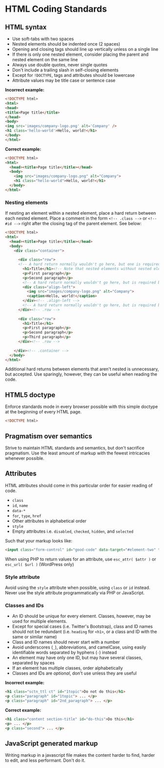 # HTML Coding Standards


## HTML syntax

* Use soft-tabs with two spaces
* Nested elements should be indented once (2 spaces)
* Opening and closing tags should line up vertically unless on a single line
* If there is only one nested element, consider placing the parent and nested element on the same line
* Always use double quotes, never single quotes
* Don't include a trailing slash in self-closing elements
* Except for `!DOCTYPE`, tags and attributes should be lowercase
* Attribute values may be title case or sentence case

**Incorrect example:**

````html
<!DOCTYPE html>
<html>
<head>
<title>Page title</title>
</head>
<body>
<img src='images/company-logo.png' alt='Company' />
<h1 class='hello-world'>Hello, world!</h1>
</body>
</html>
````

**Correct example:**

````html
<!DOCTYPE html>
<html>
  <head><title>Page title</title></head>
  <body>
    <img src="images/company-logo.png" alt="Company">
    <h1 class="hello-world">Hello, world!</h1>
  </body>
</html>
````

### Nesting elements

If nesting an element within a nested element, place a hard return between each nested element.
Place a comment in the form `<!-- .class -->` or `<!-- #id -->` right after the closing tag of the parent element.
See below:

````html
<!DOCTYPE html>
<html>
  <head><title>Page title</title></head>
  <body>
    <div class="container">
    
      <div class="row">
      <!-- A hard return normally wouldn't go here, but one is required to balance out the one after .align-left -->
        <h1>Title</h1><!-- Note that nested elements without nested elements within them do not have a hard return -->
        <p>First paragraph</p>
        <p>Second paragraph</p>
        <!-- A hard return normally wouldn't go here, but is required because the following element has nested elements-->
        <div class="align-left">
          <img src="images/company-logo.png" alt="Company">
          <caption>Hello, world!</caption>
        </div><!-- .align-left -->
        <!-- A hard return normally wouldn't go here, but is required because the preceding element has nested elements-->
      </div><!-- .row -->
      
      <div class="row">
        <h1>Title</h1>
        <p>First paragraph</p>
        <p>Second paragraph</p>
        <p>Third paragraph</p>
      </div><!-- .row -->
      
    </div><!-- .container -->
  </body>
</html>
````

Additional hard returns between elements that aren't nested is unnecessary, but accepted. Use sparingly, however, they can be useful when reading the code.

## HTML5 doctype

Enforce standards mode in every browser possible with this simple doctype at the beginning of every HTML page.

````html
<!DOCTYPE html>
````


## Pragmatism over semantics

Strive to maintain HTML standards and semantics, but don't sacrifice pragmatism. Use the least amount of markup with the fewest intricacies whenever possible.


## Attributes

HTML attributes should come in this particular order for easier reading of code.

* `class`
* `id`, `name`
* `data-*`
* `for`, `type`, `href`
* Other attributes in alphabetical order
* `style`
* Empty attributes i.e. `disabled`, `checked`, `hidden`, and `selected`

Such that your markup looks like:

````html
<input class="form-control" id="good-code" data-target="#element-two" type="radio" value="Yes" checked>
````

When using PHP to return values for an attribute, use `esc_attr( $attr )` or `esc_url( $url )` (WordPress only)

### Style attribute
Avoid using the `style` attribute when possible, using `class` or `id` instead. Never use the style attribute programmatically via PHP or JavaScript.

### Classes and IDs
 - An ID should be unique for every element. Classes, however, may be used for multiple elements.
 - Except for special cases (i.e. Twitter's Bootstrap), class and ID names should not be redundant
(i.e. `heading` for `<h1>`, or a class and ID with the same or similar name)
 - Class and ID names should never start with a number
 - Avoid underscores (`_`), abbreviations, and camelCase, using easily identifiable words separated by hyphens (`-`) instead
 - An element may have only one ID, but may have several classes, separated by spaces
 - If an element has multiple classes, order alphabetically
 - Classes and IDs are _optional_, don't use unless they are useful

**Incorrect example:**
````html
<h1 class="sctn_ttl ct" id="1topic">Do not do this</h1>
<p class="paragraph" id="1topic"> ... </p>
<p class="paragraph" id="2nd_paragraph"> ... </p>
````

**Correct example:**
````html
<h1 class="content section-title" id="do-this">Do this</h1>
<p> ... </p>
<p class="second"> ... </p>
````

## JavaScript generated markup

Writing markup in a javascript file makes the content harder to find, harder to edit, and less performant. Don't do it.
